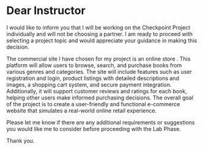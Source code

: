 # Dear Instructor

I would like to inform you that I will be working on the Checkpoint Project individually and will not be choosing a partner. I am ready to proceed with selecting a project topic and would appreciate your guidance in making this decision.

The commercial site I have chosen for my project is an online store . This platform will allow users to browse, search, and purchase books from various genres and categories. The site will include features such as user registration and login, product listings with detailed descriptions and images, a shopping cart system, and secure payment integration. Additionally, it will support customer reviews and ratings for each book, helping other users make informed purchasing decisions. The overall goal of the project is to create a user-friendly and functional e-commerce website that simulates a real-world online retail experience.

Please let me know if there are any additional requirements or suggestions you would like me to consider before proceeding with the Lab Phase.

Thank you.
